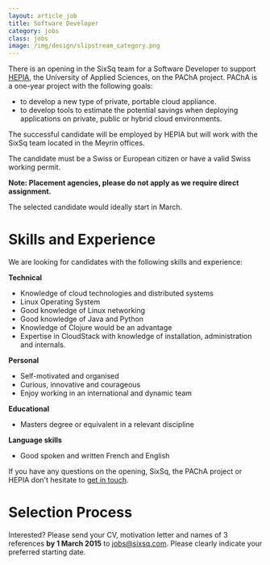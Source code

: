 ```yaml
---
layout: article_job
title: Software Developer
category: jobs
class: jobs
image: /img/design/slipstream_category.png
---
```


There is an opening in the SixSq team for a Software Developer to support [HEPIA](http://hepia.hesge.ch/), the University of Applied Sciences, on the PAChA project. PAChA is a one-year project with the following goals:

- to develop a new type of private, portable cloud appliance.
- to develop tools to estimate the potential savings when deploying applications on private, public or hybrid cloud environments.

The successful candidate will be employed by  HEPIA but will work with the SixSq team located in the Meyrin offices. 

The candidate must be a Swiss or European citizen or have a valid Swiss working permit. 

**Note: Placement agencies, please do not apply as we require direct assignment.**

The selected candidate would ideally start in March.

Skills and Experience
=====================

We are looking for candidates with the following skills and experience:  


**Technical**  

- Knowledge of cloud technologies and distributed systems
- Linux Operating System
- Good knowledge of Linux networking
- Good knowledge of Java and Python
- Knowledge of Clojure would be an advantage
- Expertise in CloudStack with knowledge of installation, administration and internals.


**Personal**

- Self-motivated and organised
- Curious, innovative and courageous
- Enjoy working in an international and dynamic team 


**Educational**

- Masters degree or equivalent in a relevant discipline


**Language skills**  

- Good spoken and written French and English


If you have any questions on the opening, SixSq, the PAChA project or HEPIA don't hesitate to [get in touch](mailto:jobs@sixsq.com?subject=job%20application).


Selection Process
===================

Interested? Please send your CV, motivation letter and names of 3 references **by 1 March 2015** to   [jobs@sixsq.com](mailto:jobs@sixsq.com?subject=job%20application). Please clearly indicate your preferred starting date.
